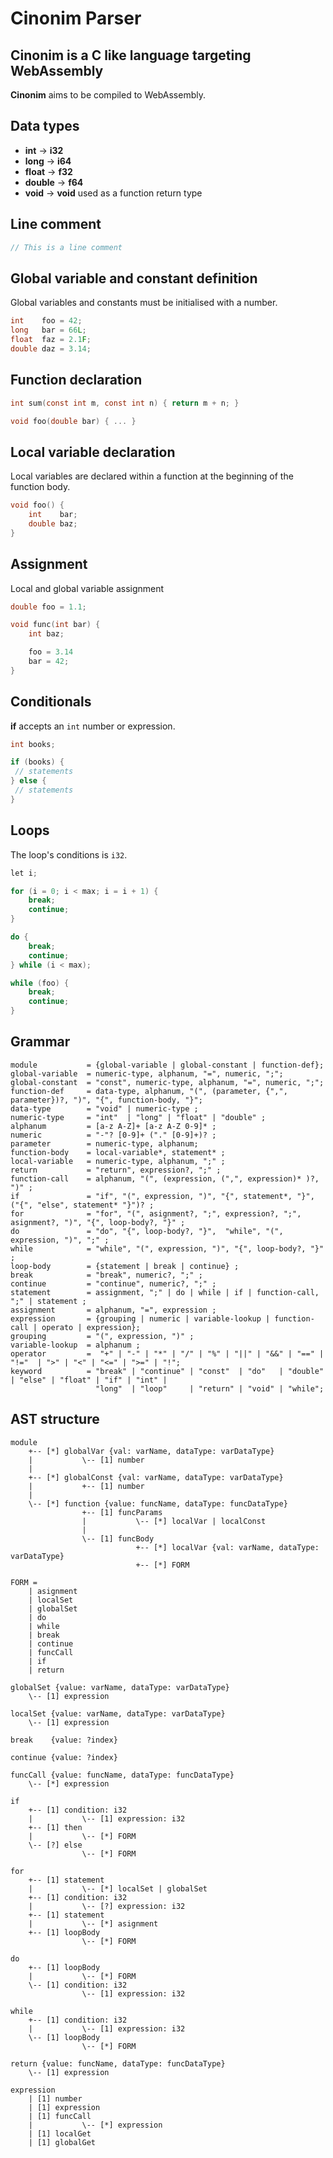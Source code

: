 # Cinonim Parser

## Cinonim is a C like language targeting WebAssembly

**Cinonim** aims to be compiled to WebAssembly.

## Data types
  * **int**    -> **i32**
  * **long**   -> **i64**
  * **float**  -> **f32**
  * **double** -> **f64**
  * **void**   -> **void** used as a function return type

## Line comment

```c
// This is a line comment
```

## Global variable and constant definition

Global variables and constants must be initialised with a number.

```c
int    foo = 42;
long   bar = 66L;
float  faz = 2.1F;
double daz = 3.14;
``` 

## Function declaration

```c
int sum(const int m, const int n) { return m + n; }

void foo(double bar) { ... }
```

## Local variable declaration

Local variables are declared within a function at the beginning of the function body.

```c
void foo() {
    int    bar;
    double baz;
}
``` 

## Assignment

Local and global variable assignment

```c
double foo = 1.1;

void func(int bar) {
    int baz;

    foo = 3.14
    bar = 42;
}
```

## Conditionals

**if** accepts an `int` number or expression.

```c
int books;

if (books) {
 // statements
} else {
 // statements
}
```

## Loops

The loop's conditions is `i32`. 

```c
let i;

for (i = 0; i < max; i = i + 1) {
    break;
    continue;
}

do {
    break;
    continue;
} while (i < max);

while (foo) {
    break;
    continue;
}

```

## Grammar

```ebnf
module           = {global-variable | global-constant | function-def};
global-variable  = numeric-type, alphanum, "=", numeric, ";";
global-constant  = "const", numeric-type, alphanum, "=", numeric, ";";
function-def     = data-type, alphanum, "(", (parameter, {",", parameter})?, ")", "{", function-body, "}";
data-type        = "void" | numeric-type ;
numeric-type     = "int"  | "long" | "float" | "double" ;
alphanum         = [a-z A-Z]+ [a-z A-Z 0-9]* ;
numeric          = "-"? [0-9]+ ("." [0-9]+)? ;
parameter        = numeric-type, alphanum;
function-body    = local-variable*, statement* ;
local-variable   = numeric-type, alphanum, ";" ;
return           = "return", expression?, ";" ;
function-call    = alphanum, "(", (expression, (",", expression)* )?, ")" ;
if               = "if", "(", expression, ")", "{", statement*, "}", ("{", "else", statement* "}")? ;
for              = "for", "(", asignment?, ";", expression?, ";", asignment?, ")", "{", loop-body?, "}" ;
do               = "do", "{", loop-body?, "}",  "while", "(", expression, ")", ";" ;
while            = "while", "(", expression, ")", "{", loop-body?, "}" ;
loop-body        = {statement | break | continue} ;
break            = "break", numeric?, ";" ;
continue         = "continue", numeric?, ";" ;
statement        = assignment, ";" | do | while | if | function-call, ";" | statement ;
assignment       = alphanum, "=", expression ;
expression       = {grouping | numeric | variable-lookup | function-call | operato | expression};
grouping         = "(", expression, ")" ;
variable-lookup  = alphanum	;
operator         =  "+" | "-" | "*" | "/" | "%" | "||" | "&&" | "==" | "!="  | ">" | "<" | "<=" | ">=" | "!";
keyword          = "break" | "continue" | "const"  | "do"   | "double" | "else" | "float" | "if" | "int" |
                   "long"  | "loop"     | "return" | "void" | "while";
```

## AST structure

```
module
    +-- [*] globalVar {val: varName, dataType: varDataType}
    |           \-- [1] number
    |
    +-- [*] globalConst {val: varName, dataType: varDataType}
    |           +-- [1] number
    |
    \-- [*] function {value: funcName, dataType: funcDataType}
                +-- [1] funcParams
                |           \-- [*] localVar | localConst
                |
                \-- [1] funcBody
                            +-- [*] localVar {val: varName, dataType: varDataType}
                            +-- [*] FORM 

FORM =
    | asignment
    | localSet
    | globalSet
    | do
    | while
    | break
    | continue
    | funcCall
    | if
    | return

globalSet {value: varName, dataType: varDataType}
    \-- [1] expression

localSet {value: varName, dataType: varDataType}
    \-- [1] expression

break    {value: ?index}

continue {value: ?index}

funcCall {value: funcName, dataType: funcDataType}
    \-- [*] expression

if
    +-- [1] condition: i32
    |           \-- [1] expression: i32
    +-- [1] then
    |           \-- [*] FORM
    \-- [?] else
                \-- [*] FORM

for
    +-- [1] statement
    |           \-- [*] localSet | globalSet
    +-- [1] condition: i32
    |           \-- [?] expression: i32
    +-- [1] statement
    |           \-- [*] asignment
    +-- [1] loopBody
                \-- [*] FORM

do
    +-- [1] loopBody
    |           \-- [*] FORM
    \-- [1] condition: i32
                \-- [1] expression: i32

while
    +-- [1] condition: i32
    |           \-- [1] expression: i32
    \-- [1] loopBody
                \-- [*] FORM

return {value: funcName, dataType: funcDataType}
    \-- [1] expression

expression
    | [1] number
    | [1] expression
    | [1] funcCall
    |           \-- [*] expression
    | [1] localGet
    | [1] globalGet
```
